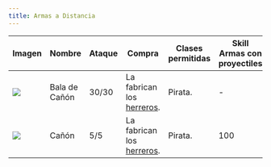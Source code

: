 ```yaml
---
title: Armas a Distancia
---
```


| **Imagen** | **Nombre** | **Ataque** | **Compra** | **Clases permitidas** | **Skill Armas con proyectiles** |
| --- | --- | --- | --- | --- | --- |
| ![](images/trabajador/herrero/3604.png) | Bala de Cañón | 30/30 | La fabrican los [herreros](/herrero). | Pirata. | -   |
| ![](images/trabajador/herrero/3612.png) | Cañón | 5/5 | La fabrican los [herreros](/herrero). | Pirata. | 100 |
